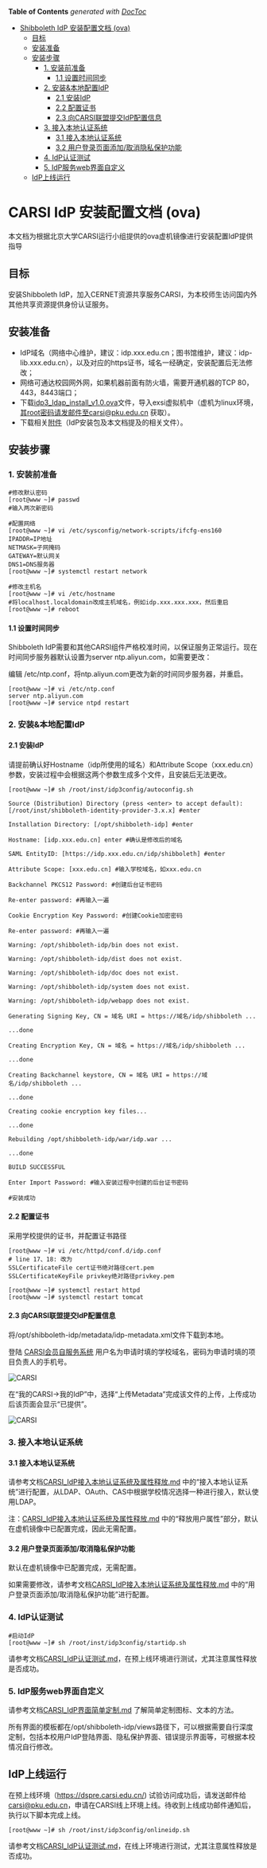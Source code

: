 <!-- START doctoc generated TOC please keep comment here to allow auto update -->
<!-- DON'T EDIT THIS SECTION, INSTEAD RE-RUN doctoc TO UPDATE -->
**Table of Contents**  *generated with [DocToc](https://github.com/thlorenz/doctoc)*

- [Shibboleth IdP 安装配置文档 (ova)](#shibboleth-idp-%E5%AE%89%E8%A3%85%E9%85%8D%E7%BD%AE%E6%96%87%E6%A1%A3-ova)
  - [目标](#%E7%9B%AE%E6%A0%87)
  - [安装准备](#%E5%AE%89%E8%A3%85%E5%87%86%E5%A4%87)
  - [安装步骤](#%E5%AE%89%E8%A3%85%E6%AD%A5%E9%AA%A4)
    - [1. 安装前准备](#1-%E5%AE%89%E8%A3%85%E5%89%8D%E5%87%86%E5%A4%87)
      - [1.1 设置时间同步](#11-%E8%AE%BE%E7%BD%AE%E6%97%B6%E9%97%B4%E5%90%8C%E6%AD%A5)
    - [2. 安装&本地配置IdP](#2-%E5%AE%89%E8%A3%85%E6%9C%AC%E5%9C%B0%E9%85%8D%E7%BD%AEidp)
      - [2.1 安装IdP](#21-%E5%AE%89%E8%A3%85idp)
      - [2.2 配置证书](#22-%E9%85%8D%E7%BD%AE%E8%AF%81%E4%B9%A6)
      - [2.3 向CARSI联盟提交IdP配置信息](#23-%E5%90%91carsi%E8%81%94%E7%9B%9F%E6%8F%90%E4%BA%A4idp%E9%85%8D%E7%BD%AE%E4%BF%A1%E6%81%AF)
    - [3. 接入本地认证系统](#3-%E6%8E%A5%E5%85%A5%E6%9C%AC%E5%9C%B0%E8%AE%A4%E8%AF%81%E7%B3%BB%E7%BB%9F)
      - [3.1 接入本地认证系统](#31-%E6%8E%A5%E5%85%A5%E6%9C%AC%E5%9C%B0%E8%AE%A4%E8%AF%81%E7%B3%BB%E7%BB%9F)
      - [3.2 用户登录页面添加/取消隐私保护功能](#32-%E7%94%A8%E6%88%B7%E7%99%BB%E5%BD%95%E9%A1%B5%E9%9D%A2%E6%B7%BB%E5%8A%A0%E5%8F%96%E6%B6%88%E9%9A%90%E7%A7%81%E4%BF%9D%E6%8A%A4%E5%8A%9F%E8%83%BD)
    - [4. IdP认证测试](#4-idp%E8%AE%A4%E8%AF%81%E6%B5%8B%E8%AF%95)
    - [5. IdP服务web界面自定义](#5-idp%E6%9C%8D%E5%8A%A1web%E7%95%8C%E9%9D%A2%E8%87%AA%E5%AE%9A%E4%B9%89)
  - [IdP上线运行](#idp%E4%B8%8A%E7%BA%BF%E8%BF%90%E8%A1%8C)

<!-- END doctoc generated TOC please keep comment here to allow auto update -->

 

# CARSI IdP 安装配置文档 (ova)



本文档为根据北京大学CARSI运行小组提供的ova虚机镜像进行安装配置IdP提供指导

## 目标

安装Shibboleth IdP，加入CERNET资源共享服务CARSI，为本校师生访问国内外其他共享资源提供身份认证服务。

## 安装准备

- IdP域名（网络中心维护，建议：idp.xxx.edu.cn；图书馆维护，建议：idp-lib.xxx.edu.cn），以及对应的https证书，域名一经确定，安装配置后无法修改；
- 网络可通达校园网外网，如果机器前面有防火墙，需要开通机器的TCP 80，443，8443端口；
- 下载[idp3_ldap_install_v1.0.ova](https://mgmt.carsi.edu.cn/frontend/web/docs/idp3_ldap_install_v1.0.ova)文件，导入exsi虚拟机中（虚机为linux环境，其root密码请发邮件至carsi@pku.edu.cn 获取）。
- 下载相关[附件](https://mgmt.carsi.edu.cn/frontend/web/docs/carsi-idp-installation-manual.zip)（IdP安装包及本文档提及的相关文件）。

## 安装步骤

### 1. 安装前准备

```
#修改默认密码
[root@www ~]# passwd
#输入两次新密码

#配置网络
[root@www ~]# vi /etc/sysconfig/network-scripts/ifcfg-ens160
IPADDR=IP地址
NETMASK=子网掩码
GATEWAY=默认网关
DNS1=DNS服务器
[root@www ~]# systemctl restart network

#修改主机名
[root@www ~]# vi /etc/hostname
#将localhost.localdomain改成主机域名，例如idp.xxx.xxx.xxx，然后重启
[root@www ~]# reboot
```



#### 1.1 设置时间同步

Shibboleth IdP需要和其他CARSI组件严格校准时间，以保证服务正常运行。现在时间同步服务器默认设置为server ntp.aliyun.com，如需要更改：

编辑 /etc/ntp.conf，将ntp.aliyun.com更改为新的时间同步服务器，并重启。

```
[root@www ~]# vi /etc/ntp.conf
server ntp.aliyun.com
[root@www ~]# service ntpd restart
```



### 2. 安装&本地配置IdP

#### 2.1 安装IdP
请提前确认好Hostname（idp所使用的域名）和Attribute Scope（xxx.edu.cn）参数，安装过程中会根据这两个参数生成多个文件，且安装后无法更改。

```
[root@www ~]# sh /root/inst/idp3config/autoconfig.sh

Source (Distribution) Directory (press <enter> to accept default): [/root/inst/shibboleth-identity-provider-3.x.x] #enter

Installation Directory: [/opt/shibboleth-idp] #enter

Hostname: [idp.xxx.edu.cn] enter #确认是修改后的域名

SAML EntityID: [https://idp.xxx.edu.cn/idp/shibboleth] #enter

Attribute Scope: [xxx.edu.cn] #输入学校域名，如xxx.edu.cn

Backchannel PKCS12 Password: #创建后台证书密码

Re-enter password: #再输入一遍

Cookie Encryption Key Password: #创建Cookie加密密码

Re-enter password: #再输入一遍

Warning: /opt/shibboleth-idp/bin does not exist.

Warning: /opt/shibboleth-idp/dist does not exist.

Warning: /opt/shibboleth-idp/doc does not exist.

Warning: /opt/shibboleth-idp/system does not exist.

Warning: /opt/shibboleth-idp/webapp does not exist.

Generating Signing Key, CN = 域名 URI = https://域名/idp/shibboleth ...

...done

Creating Encryption Key, CN = 域名 = https://域名/idp/shibboleth ...

...done

Creating Backchannel keystore, CN = 域名 URI = https://域名/idp/shibboleth ...

...done

Creating cookie encryption key files...

...done

Rebuilding /opt/shibboleth-idp/war/idp.war ...

...done

BUILD SUCCESSFUL

Enter Import Password: #输入安装过程中创建的后台证书密码

#安装成功
```



#### 2.2 配置证书

采用学校提供的证书，并配置证书路径

```
[root@www ~]# vi /etc/httpd/conf.d/idp.conf
# line 17、18: 改为
SSLCertificateFile cert证书绝对路径cert.pem
SSLCertificateKeyFile privkey绝对路径privkey.pem

[root@www ~]# systemctl restart httpd
[root@www ~]# systemctl restart tomcat
```



#### 2.3 向CARSI联盟提交IdP配置信息

将/opt/shibboleth-idp/metadata/idp-metadata.xml文件下载到本地。

登陆 [CARSI会员自服务系统](https://mgmt.carsi.edu.cn) 用户名为申请时填的学校域名，密码为申请时填的项目负责人的手机号。

![CARSI](/CARSI_IdP安装配置文档_ova.files/001.png)

在“我的CARSI->我的IdP”中，选择“上传Metadata”完成该文件的上传，上传成功后该页面会显示“已提供”。

![CARSI](/CARSI_IdP安装配置文档_ova.files/002.png)

### 3. 接入本地认证系统

#### 3.1 接入本地认证系统

请参考文档[CARSI_IdP接入本地认证系统及属性释放.md](CARSI_IdP接入本地认证系统及属性释放.md) 中的“接入本地认证系统”进行配置，从LDAP、OAuth、CAS中根据学校情况选择一种进行接入，默认使用LDAP。

注：[CARSI_IdP接入本地认证系统及属性释放.md](CARSI_IdP接入本地认证系统及属性释放.md) 中的“释放用户属性”部分，默认在虚机镜像中已配置完成，因此无需配置。

#### 3.2 用户登录页面添加/取消隐私保护功能

默认在虚机镜像中已配置完成，无需配置。

如果需要修改，请参考文档[CARSI_IdP接入本地认证系统及属性释放.md](CARSI_IdP接入本地认证系统及属性释放.md) 中的“用户登录页面添加/取消隐私保护功能”进行配置。

### 4. IdP认证测试

```
#启动IdP
[root@www ~]# sh /root/inst/idp3config/startidp.sh
```

请参考文档[CARSI_IdP认证测试.md](CARSI_IdP认证测试.md)，在预上线环境进行测试，尤其注意属性释放是否成功。

### 5. IdP服务web界面自定义

请参考文档[CARSI_IdP界面简单定制.md](CARSI_IdP界面简单定制.md) 了解简单定制图标、文本的方法。

所有界面的模板都在/opt/shibboleth-idp/views路径下，可以根据需要自行深度定制，包括本校用户IdP登陆界面、隐私保护界面、错误提示界面等，可根据本校情况自行修改。

## IdP上线运行

在预上线环境（https://dspre.carsi.edu.cn/) 试验访问成功后，请发送邮件给 carsi@pku.edu.cn，申请在CARSI线上环境上线。待收到上线成功邮件通知后，执行以下脚本完成上线。

```
[root@www ~]# sh /root/inst/idp3config/onlineidp.sh
```

请参考文档[CARSI_IdP认证测试.md](CARSI_IdP认证测试.md)，在线上环境进行测试，尤其注意属性释放是否成功。

